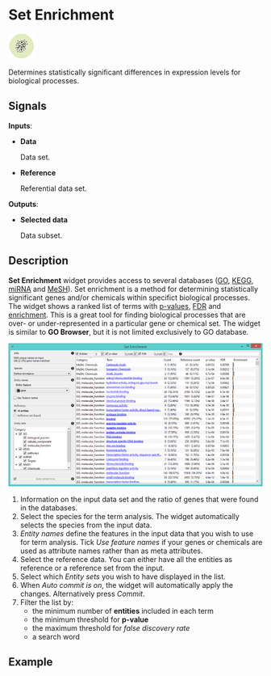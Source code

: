 Set Enrichment
==============

![Set Enrichment widget icon](icons/set-enrichment.png)

Determines statistically significant differences in expression levels for biological processes.

Signals
-------

**Inputs**:

- **Data**

  Data set.

- **Reference**

  Referential data set.

**Outputs**:

- **Selected data**

  Data subset.

Description
-----------

**Set Enrichment** widget provides access to several databases ([GO](http://geneontology.org/),
[KEGG](http://www.genome.jp/kegg/), [miRNA](http://www.mirbase.org/) and [MeSH](http://www.nlm.nih.gov/mesh/MBrowser.html)). 
Set enrichment is a method for determining statistically significant genes and/or chemicals within
specifict biological processes.
The widget shows a ranked list of terms with [p-values](https://en.wikipedia.org/wiki/P-value), 
[FDR](https://en.wikipedia.org/wiki/False_discovery_rate) and 
[enrichment](https://en.wikipedia.org/wiki/Gene_set_enrichment). 
This is a great tool for finding biological processes that are over- or under-represented in a particular gene 
or chemical set. The widget is similar to **GO Browser**, but it is not limited exclusively to GO database.

![image](images/SetEnrichment1-stamped.png)

1. Information on the input data set and the ratio of genes that were found in the databases.
2. Select the species for the term analysis. The widget automatically selects the species from the input data.
3. *Entity names* define the features in the input data that you wish to use for term analysis. Tick *Use feature names*
   if your genes or chemicals are used as attribute names rather than as meta attributes.
4. Select the reference data. You can either have all the entities as reference or a reference set from the input.
5. Select which *Entity sets* you wish to have displayed in the list.
6. When *Auto commit is on*, the widget will automatically apply the changes. Alternatively press *Commit*. 
7. Filter the list by:
   - the minimum number of **entities** included in each term
   - the minimum threshold for **p-value**
   - the maximum threshold for *false discovery rate*
   - a search word

Example
-------


